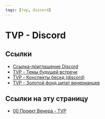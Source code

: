 ```yaml
---
tags: [tvp, discord]
---
```

# TVP - Discord

## Ссылки

* [Ссылка-приглашение Discord](https://discord.gg/PXuZmXdTkv)
* [TVP - Темы будущей встречи](TVP%20-%20%D0%A2%D0%B5%D0%BC%D1%8B%20%D0%B1%D1%83%D0%B4%D1%83%D1%89%D0%B5%D0%B9%20%D0%B2%D1%81%D1%82%D1%80%D0%B5%D1%87%D0%B8.md)
* [TVP - Конспекты бесед (discord)](TVP%20-%20%D0%9A%D0%BE%D0%BD%D1%81%D0%BF%D0%B5%D0%BA%D1%82%D1%8B%20%D0%B1%D0%B5%D1%81%D0%B5%D0%B4%20(discord).md)
* [TVP - Золотой фонд цитат венерианцев](TVP%20-%20%D0%97%D0%BE%D0%BB%D0%BE%D1%82%D0%BE%D0%B9%20%D1%84%D0%BE%D0%BD%D0%B4%20%D1%86%D0%B8%D1%82%D0%B0%D1%82%20%D0%B2%D0%B5%D0%BD%D0%B5%D1%80%D0%B8%D0%B0%D0%BD%D1%86%D0%B5%D0%B2.md)

## Ссылки на эту страницу

* [00 Проект Венера - TVP](00%20%D0%9F%D1%80%D0%BE%D0%B5%D0%BA%D1%82%20%D0%92%D0%B5%D0%BD%D0%B5%D1%80%D0%B0%20-%20TVP.md)